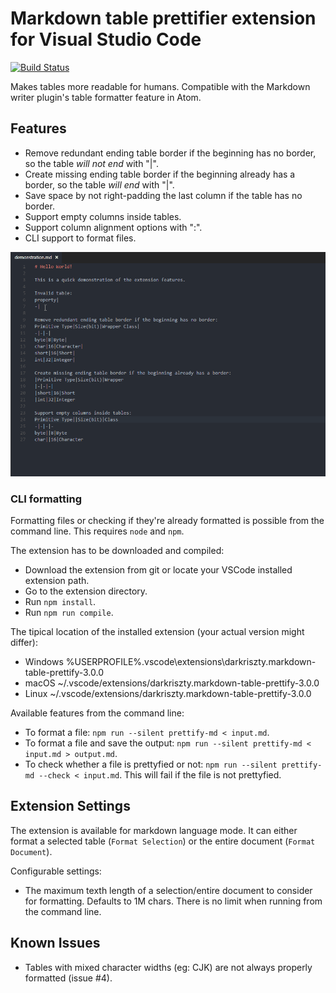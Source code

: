 # Markdown table prettifier extension for Visual Studio Code

[![Build Status](https://travis-ci.org/darkriszty/MarkdownTablePrettify-VSCodeExt.svg?branch=master)](https://travis-ci.org/darkriszty/MarkdownTablePrettify-VSCodeExt)

Makes tables more readable for humans. Compatible with the Markdown writer plugin's table formatter feature in Atom.

## Features

- Remove redundant ending table border if the beginning has no border, so the table _will not end_ with "|".
- Create missing ending table border if the beginning already has a border, so the table _will end_ with "|".
- Save space by not right-padding the last column if the table has no border.
- Support empty columns inside tables.
- Support column alignment options with ":".
- CLI support to format files.

![feature X](assets/animation.gif)

### CLI formatting

Formatting files or checking if they're already formatted is possible from the command line. This requires `node` and `npm`.

The extension has to be downloaded and compiled:
- Download the extension from git or locate your VSCode installed extension path.
- Go to the extension directory.
- Run `npm install`.
- Run `npm run compile`.

The tipical location of the installed extension (your actual version might differ):
- Windows %USERPROFILE%\.vscode\extensions\darkriszty.markdown-table-prettify-3.0.0
- macOS ~/.vscode/extensions/darkriszty.markdown-table-prettify-3.0.0
- Linux ~/.vscode/extensions/darkriszty.markdown-table-prettify-3.0.0

Available features from the command line:
- To format a file: `npm run --silent prettify-md < input.md`.
- To format a file and save the output: `npm run --silent prettify-md < input.md > output.md`.
- To check whether a file is prettyfied or not: `npm run --silent prettify-md --check < input.md`. This will fail if the file is not prettyfied.

## Extension Settings

The extension is available for markdown language mode. It can either format a selected table (`Format Selection`) or the entire document (`Format Document`).

Configurable settings:
- The maximum texth length of a selection/entire document to consider for formatting. Defaults to 1M chars. There is no limit when running from the command line.

## Known Issues

- Tables with mixed character widths (eg: CJK) are not always properly formatted (issue #4).